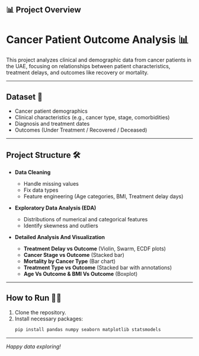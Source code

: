 
## 📊 Project Overview
# Cancer Patient Outcome Analysis 📊

This project analyzes clinical and demographic data from cancer patients in the UAE, focusing on relationships between patient characteristics, treatment delays, and outcomes like recovery or mortality.

---

## Dataset 🧬

- Cancer patient demographics
- Clinical characteristics (e.g., cancer type, stage, comorbidities)
- Diagnosis and treatment dates
- Outcomes (Under Treatment / Recovered / Deceased)

---

## Project Structure 🛠️

 
- **Data Cleaning**
  - Handle missing values
  - Fix data types
  - Feature engineering (Age categories, BMI, Treatment delay days)

- **Exploratory Data Analysis (EDA)**
  - Distributions of numerical and categorical features
  - Identify skewness and outliers


- **Detailed Analysis And Visualization**
  - **Treatment Delay vs Outcome** (Violin, Swarm, ECDF plots)
  - **Cancer Stage vs Outcome** (Stacked bar)
  - **Mortality by Cancer Type** (Bar chart)
  - **Treatment Type vs Outcome** (Stacked bar with annotations)
  - **Age Vs Outcome & BMI Vs Outcome** (Boxplot)
    

---

## How to Run 🏃‍♀️

1. Clone the repository.
2. Install necessary packages:
   ```bash
   pip install pandas numpy seaborn matplotlib statsmodels

---

*Happy data exploring!*

